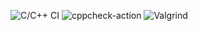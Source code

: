 ![C/C++ CI](https://github.com/stepin105186/Miniproject-105186/workflows/C/C++%20CI/badge.svg)
![cppcheck-action](https://github.com/stepin105186/Miniproject-105186/workflows/cppcheck-action/badge.svg)
![Valgrind](https://github.com/stepin105186/Miniproject-105186/workflows/Valgrind/badge.svg)
